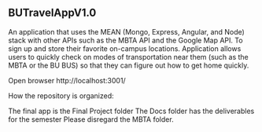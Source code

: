 ## BUTravelAppV1.0
An application that uses the MEAN (Mongo, Express, Angular, and Node) stack with other APIs such as the MBTA API and the Google Map API. To sign up and store their favorite on-campus locations. Application allows users to quickly check on modes of transportation near them (such as the MBTA or the BU BUS) so that they can figure out how to get home quickly.

Open browser http://localhost:3001/


How the repository is organized:

The final app is the Final Project folder
The Docs folder has the deliverables for the semester
Please disregard the MBTA folder.
